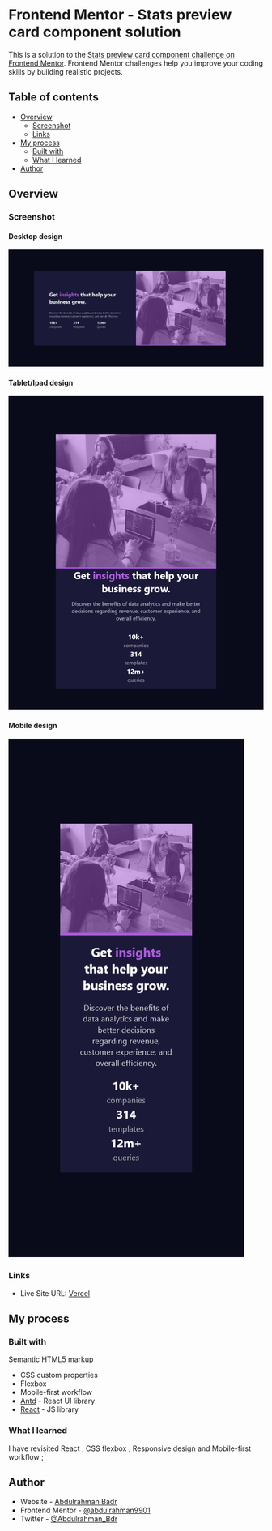 # Frontend Mentor - Stats preview card component solution

This is a solution to the [Stats preview card component challenge on Frontend Mentor](https://www.frontendmentor.io/challenges/stats-preview-card-component-8JqbgoU62). Frontend Mentor challenges help you improve your coding skills by building realistic projects. 
## Table of contents

- [Overview](#overview)
  - [Screenshot](#screenshot)
  - [Links](#links)
- [My process](#my-process)
  - [Built with](#built-with)
  - [What I learned](#what-i-learned)
- [Author](#author)

## Overview

### Screenshot

#### Desktop design
![](./src/images/screenshot1.png)

#### Tablet/Ipad design
![](./src/images/screenshot2.png)

#### Mobile design
![](./src/images/screenshot3.png)

### Links

- Live Site URL: [Vercel](stats-preview-card-component-lazraec5o.vercel.app)

## My process

### Built with

 Semantic HTML5 markup
- CSS custom properties
- Flexbox
- Mobile-first workflow
- [Antd](https://ant.design/) -  React UI library
- [React](https://reactjs.org/) - JS library


### What I learned

I have revisited React , CSS flexbox , Responsive design and Mobile-first workflow ;

## Author

- Website - [Abdulrahman Badr](https://www.linkedin.com/in/abdulrahmanbadr99/)
- Frontend Mentor - [@abdulrahman9901](https://www.frontendmentor.io/profile/abdulrahman9901)
- Twitter - [@Abdulrahman_Bdr](https://twitter.com/Abdulrahman_Bdr)
